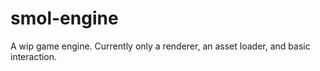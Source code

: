 # smol-engine
A wip game engine. Currently only a renderer, an asset loader, and basic interaction.
